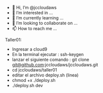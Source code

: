 - 👋 Hi, I’m @jccloudaws
- 👀 I’m interested in ...
- 🌱 I’m currently learning ...
- 💞️ I’m looking to collaborate on ...
- 📫 How to reach me ...

<!---
jccloudaws/jccloudaws is a ✨ special ✨ repository because its `README.md` (this file) appears on your GitHub profile.
You can click the Preview link to take a look at your changes.
--->
Taller01:
- Ingresar a cloud9 
- En la terminal ejecutar : ssh-keygen
- lanzar el siguiente comando : git clone git@github.com:jccloudaws/jccloudaws.git
- cd jccloudaws/taller01
- editar el archivo deploy.sh (linea)
- chmod +x ./deploy.sh
- ./deploy.sh dev
